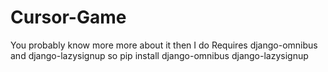 # Cursor-Game
You probably know more more about it then I do
Requires django-omnibus and django-lazysignup
so pip install django-omnibus django-lazysignup
